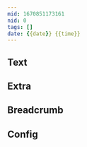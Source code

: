 ```yaml
---
mid: 1670851173161
nid: 0
tags: []
date: {{date}} {{time}}
---
```




## Text



## Extra



## Breadcrumb



## Config


